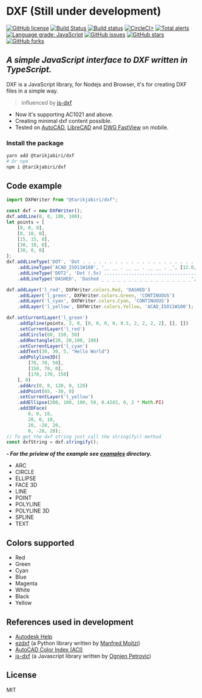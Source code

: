 # DXF (Still under development)

[![GitHub license](https://img.shields.io/github/license/tarikjabiri/dxf)](https://github.com/tarikjabiri/dxf/blob/master/LICENSE.md)
[![Build Status](https://www.travis-ci.com/tarikjabiri/dxf.svg?branch=master)](https://www.travis-ci.com/tarikjabiri/dxf)
[![Build status](https://ci.appveyor.com/api/projects/status/0k7rcm5jovyr05ua?svg=true)](https://ci.appveyor.com/project/tarikjabiri/dxf)
[![CircleCI>](https://circleci.com/gh/tarikjabiri/dxf.svg?style=svg)](https://circleci.com/github/tarikjabiri/dxf)
[![Total alerts](https://img.shields.io/lgtm/alerts/g/tarikjabiri/dxf.svg?logo=lgtm&logoWidth=18)](https://lgtm.com/projects/g/tarikjabiri/dxf/alerts/)
[![Language grade: JavaScript](https://img.shields.io/lgtm/grade/javascript/g/tarikjabiri/dxf.svg?logo=lgtm&logoWidth=18)](https://lgtm.com/projects/g/tarikjabiri/dxf/context:javascript)
[![GitHub issues](https://img.shields.io/github/issues/tarikjabiri/dxf)](https://github.com/tarikjabiri/dxf/issues)
[![GitHub stars](https://img.shields.io/github/stars/tarikjabiri/dxf)](https://github.com/tarikjabiri/dxf/stargazers)
[![GitHub forks](https://img.shields.io/github/forks/tarikjabiri/dxf)](https://github.com/tarikjabiri/dxf/network)

## _A simple JavaScript interface to DXF written in TypeScript._

DXF is a JavaScript library, for Nodejs and Browser, it's for creating DXF files in a simple way.

> influenced by [js-dxf](https://github.com/ognjen-petrovic/js-dxf)

- Now it's supporting AC1021 and above.
- Creating minimal dxf content possible.
- Tested on [AutoCAD](https://www.autodesk.com/products/autocad/overview), [LibreCAD](https://librecad.org/) and [DWG FastView](https://play.google.com/store/apps/details?id=com.gstarmc.android&hl=en&gl=US) on mobile.

### Install the package

```bash
yarn add @tarikjabiri/dxf
# Or npm
npm i @tarikjabiri/dxf
```

## Code example

```javascript
import DXFWriter from "@tarikjabiri/dxf";

const dxf = new DXFWriter();
dxf.addLine(0, 0, 100, 100);
let points = [
    [0, 0, 0],
    [0, 10, 0],
    [15, 15, 0],
    [30, 10, 0],
    [30, 0, 0]
];
dxf.addLineType('DOT', 'Dot . . . . . . . . . . . . . . . . . . . . . .', [0,-6.35])
    .addLineType('ACAD_ISO11W100', '__ __ . __ __ . __ __ . _', [12.0, -3.0, 12.0, -3.0, 0.0, -3.0])
    .addLineType('DOT2', 'Dot (.5x) .....................................', [0,-3.175])
    .addLineType('DASHED', 'Dashed _ _ _ _ _ _ _ _ _ _ _ _ _ _ _ _ _', [12.7,-6.35]);

dxf.addLayer('l_red', DXFWriter.colors.Red, 'DASHED')
    .addLayer('l_green', DXFWriter.colors.Green, 'CONTINUOUS')
    .addLayer('l_cyan', DXFWriter.colors.Cyan, 'CONTINUOUS')
    .addLayer('l_yellow', DXFWriter.colors.Yellow, 'ACAD_ISO11W100');

dxf.setCurrentLayer('l_green')
    .addSpline(points, 3, 0, [0, 0, 0, 0, 0.5, 2, 2, 2, 2], [], [])
    .setCurrentLayer('l_red')
    .addCircle(60, 150, 50)
    .addRectangle(20, 20,100, 100)
    .setCurrentLayer('l_cyan')
    .addText(30, 30, 5, "Hello World")
    .addPolyline3D([
        [70, 70, 50],
        [150, 70, 0],
        [170, 170, 150]
    ], 0)
    .addArc(0, 0, 120, 0, 120)
    .addPoint(65, -30, 0)
    .setCurrentLayer('l_yellow')
    .addEllipse(200, 100, 100, 50, 0.4243, 0, 2 * Math.PI)
    .add3DFace(
        0, 0, 10,
        20, 0, 10,
        20, -20, 20,
        0, -20, 20);
// To get the dxf string just call the stringify() method
const dxfString = dxf.stringify();
```

***- For the priview of the example see [examples](https://github.com/tarikjabiri/dxf/tree/master/examples) directory.***

- ARC
- CIRCLE
- ELLIPSE
- FACE 3D
- LINE
- POINT
- POLYLINE
- POLYLINE 3D
- SPLINE
- TEXT

## Colors supported

- Red
- Green
- Cyan
- Blue
- Magenta
- White
- Black
- Yellow

## References used in development

- [Autodesk Help](http://help.autodesk.com/view/OARX/2018/ENU/?guid=GUID-235B22E0-A567-4CF6-92D3-38A2306D73F3)
- [ezdxf](https://ezdxf.readthedocs.io/en/stable/) (a Python library written by [Manfred Moitzi](https://github.com/mozman))
- [AutoCAD Color Index (ACI)](https://gohtx.com/acadcolors.php)
- [js-dxf](https://github.com/ognjen-petrovic/js-dxf) (a Javascript library written by [Ognjen Petrovic](https://github.com/ognjen-petrovic))

## License

MIT
